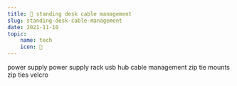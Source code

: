 ```yaml
---
title: 🔌 standing desk cable management
slug: standing-desk-cable-management
date: 2021-11-10
topic:
    name: tech
    icon: 🔌
---
```


power supply
power supply rack
usb hub
cable management
zip tie mounts
zip ties
velcro

